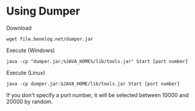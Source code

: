 Using Dumper
=========

Download

    wget file.benelog.net/dumper.jar
  

Execute (Windows)

    java -cp "dumper.jar;%JAVA_HOME%/lib/tools.jar" Start [port number]

Execute (Linux)

    java -cp dumper.jar:$JAVA_HOME/lib/tools.jar Start [port number]


If you don't specify a port number, it will be selected between 10000 and 20000 by random.
